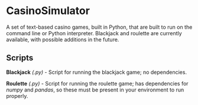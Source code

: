# CasinoSimulator

A set of text-based casino games, built in Python, that are built to run on the command line or Python interpreter. Blackjack and roulette are currently available, with possible additions in the future.

## Scripts

**Blackjack** *(.py)* - Script for running the blackjack game; no dependencies.

**Roulette** *(.py)* - Script for running the roulette game; has dependencies for *numpy* and *pandas*, so these must be present in your environment to run properly.

